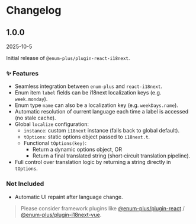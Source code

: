 <!-- markdownlint-disable MD009 MD024 -->

# Changelog

## 1.0.0

2025-10-5

Initial release of `@enum-plus/plugin-react-i18next`.

### ✨ Features

- Seamless integration between `enum-plus` and `react-i18next`.
- Enum item `label` fields can be i18next localization keys (e.g. `week.monday`).
- Enum type `name` can also be a localization key (e.g. `weekDays.name`).
- Automatic resolution of current language each time a label is accessed (no stale cache).
- Global `localize` configuration:
  - `instance`: custom `i18next` instance (falls back to global default).
  - `tOptions`: static options object passed to `i18next.t`.
  - Functional `tOptions(key)`:
    - Return a dynamic options object, OR
    - Return a final translated string (short‑circuit translation pipeline).
- Full control over translation logic by returning a string directly in `tOptions`.

### Not Included

- Automatic UI repaint after language change.

> Please consider framework plugins like [@enum-plus/plugin-react](https://www.npmjs.com/package/@enum-plus/plugin-react) / [@enum-plus/plugin-i18next-vue](https://www.npmjs.com/package/@enum-plus/plugin-i18next-vue).
